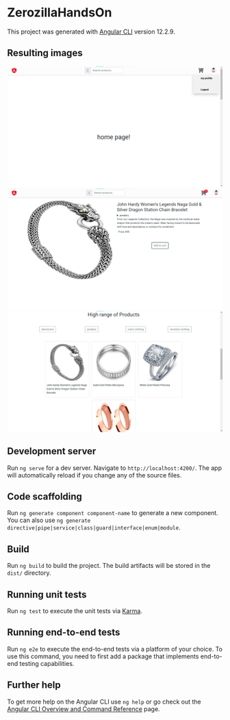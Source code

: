 # ZerozillaHandsOn

This project was generated with [Angular CLI](https://github.com/angular/angular-cli) version 12.2.9.
## Resulting images
<img src="./Result-output/homepage-with-myprofile-popup.png" >
<img src="./Result-output/productdetials-with-cart-item-adding.png" >
<img src="./Result-output/productspage-with-category.png">

## Development server

Run `ng serve` for a dev server. Navigate to `http://localhost:4200/`. The app will automatically reload if you change any of the source files.

## Code scaffolding

Run `ng generate component component-name` to generate a new component. You can also use `ng generate directive|pipe|service|class|guard|interface|enum|module`.

## Build

Run `ng build` to build the project. The build artifacts will be stored in the `dist/` directory.

## Running unit tests

Run `ng test` to execute the unit tests via [Karma](https://karma-runner.github.io).

## Running end-to-end tests

Run `ng e2e` to execute the end-to-end tests via a platform of your choice. To use this command, you need to first add a package that implements end-to-end testing capabilities.

## Further help

To get more help on the Angular CLI use `ng help` or go check out the [Angular CLI Overview and Command Reference](https://angular.io/cli) page.
